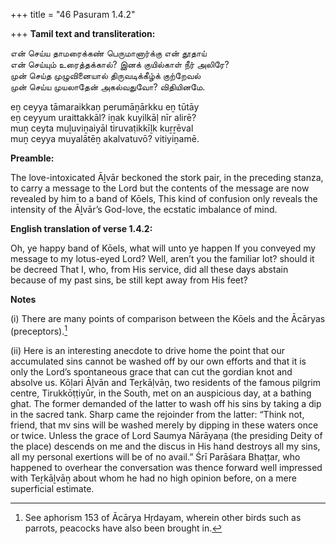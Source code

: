 +++
title = "46 Pasuram 1.4.2"

+++
**Tamil text and transliteration:**

என் செய்ய தாமரைக்கண் பெருமானார்க்கு என் தூதாய்  
என் செய்யும் உரைத்தக்கால்? இனக் குயில்காள் நீர் அலிரே?  
முன் செய்த முழுவினையால் திருவடிக்கீழ்க் குற்றேவல்  
முன் செய்ய முயலாதேன் அகல்வதுவோ? விதியினமே.

eṉ ceyya tāmaraikkaṇ perumāṉārkku eṉ tūtāy  
eṉ ceyyum uraittakkāl? iṉak kuyilkāḷ nīr alirē?  
muṉ ceyta muḻuviṉaiyāl tiruvaṭikkīḻk kuṟṟēval  
muṉ ceyya muyalātēṉ akalvatuvō? vitiyiṉamē.

**Preamble:**

The love-intoxicated Āḻvār beckoned the stork pair, in the preceding stanza, to carry a message to the Lord but the contents of the message are now revealed by him to a band of Kōels, This kind of confusion only reveals the intensity of the Āḻvār’s God-love, the ecstatic imbalance of mind.

**English translation of verse 1.4.2:**

Oh, ye happy band of Kōels, what will unto ye happen If you conveyed my message to my lotus-eyed Lord? Well, aren’t you the familiar lot? should it be decreed That I, who, from His service, did all these days abstain because of my past sins, be still kept away from His feet?

**Notes**

\(i\) There are many points of comparison between the Kōels and the Ācāryas (preceptors).[^1]

\(ii\) Here is an interesting anecdote to drive home the point that our accumulated sins cannot be washed off by our own efforts and that it is only the Lord’s spontaneous grace that can cut the gordian knot and absolve us. Kōḷari Āḻvān and Teṟkāḷvāṉ, two residents of the famous pilgrim centre, Tirukkōṭṭiyūr, in the South, met on an auspicious day, at a bathing ghat. The former demanded of the latter to wash off his sins by taking a dip in the sacred tank. Sharp came the rejoinder from the latter: “Think not, friend, that mv sins will be washed merely by dipping in these waters once or twice. Unless the grace of Lord Saumya Nārāyaṇa (the presiding Deity of the place) descends on me and the discus in His hand destroys all my sins, all my personal exertions will be of no avail.” Śrī Parāśara Bhaṭṭar, who happened to overhear the conversation was thence forward well impressed with Teṟkāḻvāṉ about whom he had no high opinion before, on a mere superficial estimate.

[^1]:  See aphorism 153 of Ācārya Hṛdayam, wherein other birds such as parrots, peacocks have also been brought in.



